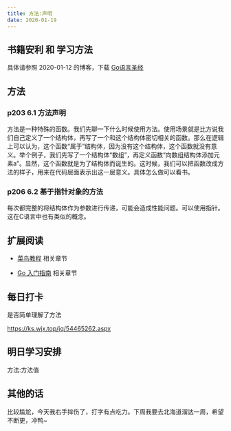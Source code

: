 ```yaml
---
title: 方法:声明
date: 2020-01-19
---
```


## 书籍安利 和 学习方法

具体请参照 2020-01-12 的博客，下载 [Go语言圣经](https://pan.baidu.com/s/18JAhJv5V9IRKL3a8OTlXsw)

## 方法

### p203 6.1 方法声明

方法是一种特殊的函数。我们先聊一下什么时候使用方法。使用场景就是比方说我们自己定义了一个结构体，再写了一个和这个结构体密切相关的函数。那么在逻辑上可以认为，这个函数“属于”结构体，因为没有这个结构体，这个函数就没有意义。举个例子，我们先写了一个结构体“数组”，再定义函数“向数组结构体添加元素a”。显然，这个函数就是为了结构体而诞生的。这时候，我们可以把函数改成方法的样子，用来在代码层面表示出这一层意义。具体怎么做可以看书。

### p206 6.2 基于指针对象的方法

每次都完整的将结构体作为参数进行传递，可能会造成性能问题。可以使用指针。这在C语言中也有类似的概念。

## 扩展阅读

- [菜鸟教程](https://www.runoob.com/go/go-method.html) 相关章节

- [Go 入门指南](https://learnku.com/docs/the-way-to-go/105-anonymous-field-and-embedded-structure/3643) 相关章节

## 每日打卡

是否简单理解了方法

<https://ks.wjx.top/jq/54465262.aspx>

## 明日学习安排

方法:方法值

## 其他的话

比较尴尬，今天我右手摔伤了，打字有点吃力。下周我要去北海道溜达一周，希望不断更，冲鸭~
